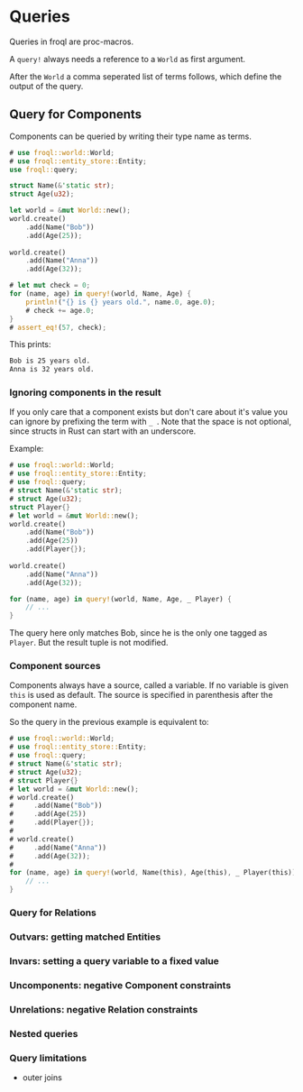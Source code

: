 # Queries

Queries in froql are proc-macros.

A `query!` always needs a reference to a `World` as first argument.

After the `World` a comma seperated list of terms follows, which define the output of the query.

## Query for Components

Components can be queried by writing their type name as terms.

```rust
# use froql::world::World;
# use froql::entity_store::Entity;
use froql::query;

struct Name(&'static str);
struct Age(u32);

let world = &mut World::new();
world.create()
    .add(Name("Bob"))
    .add(Age(25));
    
world.create()
    .add(Name("Anna"))
    .add(Age(32));

# let mut check = 0;
for (name, age) in query!(world, Name, Age) {
    println!("{} is {} years old.", name.0, age.0);
    # check += age.0;
}
# assert_eq!(57, check);
```

This prints:
```txt
Bob is 25 years old.
Anna is 32 years old.
```


### Ignoring components in the result
If you only care that a component exists but don't care about it's value you can ignore by prefixing the term with `_ `. Note that the space is not optional, since structs in Rust can start with an underscore.

Example:
```rust
# use froql::world::World;
# use froql::entity_store::Entity;
# use froql::query;
# struct Name(&'static str);
# struct Age(u32);
struct Player{}
# let world = &mut World::new();
world.create()
    .add(Name("Bob"))
    .add(Age(25))
    .add(Player{});
    
world.create()
    .add(Name("Anna"))
    .add(Age(32));

for (name, age) in query!(world, Name, Age, _ Player) {
    // ...
}
```
The query here only matches Bob, since he is the only one tagged as `Player`. 
But the result tuple is not modified.

### Component sources
Components always have a source, called a variable. 
If no variable is given `this` is used as default.
The source is specified in parenthesis after the component name.

So the query in the previous example is equivalent to:
```rust
# use froql::world::World;
# use froql::entity_store::Entity;
# use froql::query;
# struct Name(&'static str);
# struct Age(u32);
# struct Player{}
# let world = &mut World::new();
# world.create()
#     .add(Name("Bob"))
#     .add(Age(25))
#     .add(Player{});
#     
# world.create()
#     .add(Name("Anna"))
#     .add(Age(32));
# 
for (name, age) in query!(world, Name(this), Age(this), _ Player(this)) {
    // ...
}
```



### Query for Relations

### Outvars: getting matched Entities

### Invars: setting a query variable to a fixed value

### Uncomponents: negative Component constraints

### Unrelations: negative Relation constraints

### Nested queries

### Query limitations
- outer joins
